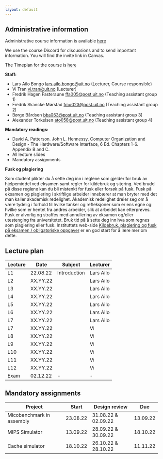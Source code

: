 ```yaml
---
layout: default
---
```


## Administrative information

Administrative course information is available [here]([URL](https://uit.no/utdanning/emner/emne/765734/inf-2200))

We use the course Discord for discussions and to send important information. You will find the invite link in Canvas.

The Timeplan for the course is [here](https://timeplan.uit.no/emne_timeplan.php?sem=22h&module=INF-2200-1#week=33-52)

**Staff:**
* Lars Ailo Bongo <lars.ailo.bongo@uit.no> (Lecturer, Course responsible)
* Vi Tran <vi.tran@uit.no> (Lecturer)
* Fredrik Hagen Fasteraune <ffa005@post.uit.no> (Teaching assistant group 1)
* Fredrik Skancke Mørstad <fmo023@post.uit.no>  (Teaching assistant group 2)
* Børge Bårdsen <bba053@post.uit.no> (Teaching assistant group 3)
* Alexander Torkelsen <ato058@post.uit.no> (Teaching assistant group 4)

**Mandatory readings:**
* David A. Patterson. John L. Hennessy, Computer Organization and Design - The Hardware/Software Interface, 6 Ed. Chapters 1-6. Appendix B and C.
* All lecture slides
* Mandatory assignments

**Fusk og plagiering**

Som student plikter du å sette deg inn i reglene som gjelder for bruk av hjelpemiddel ved eksamen samt regler for kildebruk og sitering. Ved brudd på disse reglene kan du bli mistenkt for fusk eller forsøk på fusk. Fusk på eksamen og plagiering i skriftlige arbeider innebærer at man bryter med det man kaller akademisk redelighet. Akademisk redelighet dreier seg om å være tydelig i forhold til hvilke tanker og refleksjoner som er ens egne og hvilke som er hentet fra andres arbeider, slik at arbeidet kan etterprøves. Fusk er alvorlig og straffes med annullering av eksamen og/eller utestenging fra universitetet. Bruk tid på å sette deg inn hva som regnes som plagiering eller fusk. Instituttets web-side [Kildebruk, plagiering og fusk på eksamen / obligatoriske oppgaver](https://uit.instructure.com/courses/327/pages/kildebruk-plagiering-og-fusk-pa-eksamen-slash-obligatoriske-oppgaver) er en god start for å lære mer om dette.

## Lecture plan

| Lecture   	| Date		    | Subject	  | Lecturer |
|-------------|-------------|-----------|----------|
| L1   | 22.08.22 | Introduction | Lars Ailo |
| L2   | XX.YY.22 |  | Lars Ailo |
| L3   | XX.YY.22 |  | Lars Ailo |
| L4   | XX.YY.22 |  | Lars Ailo |
| L5   | XX.YY.22 |  | Lars Ailo |
| L6   | XX.YY.22 |  | Lars Ailo |
| L7   | XX.YY.22 |  | Lars Ailo |
| L7   | XX.YY.22 |  | Vi        |
| L8   | XX.YY.22 |  | Vi        |
| L9   | XX.YY.22 |  | Vi        |
| L10  | XX.YY.22 |  | Vi        |
| L11  | XX.YY.22 |  | Vi        |
| L12  | XX.YY.22 |  | Vi        |
| Exam | 02.12.22 | -            | -         |

## Mandatory assignments

| Project |	Start      | Design review | Due |
|---------|------------|---------------|-----|
| Micobenchmark in assembly | 23.08.22 | 31.08.22 & 02.09.22 | 13.09.22 |
| MIPS Simulator            | 13.09.22 | 28.09.22 & 30.09.22 | 18.10.22 |
| Cache simulator           | 18.10.22 | 26.10.22 & 28.10.22 | 11.11.22 |

